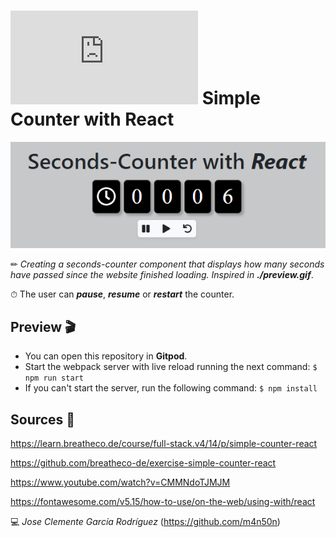 # ![4Geeks Logo](http://assets.breatheco.de/apis/img/images.php?blob&random&cat=icon&tags=4geeks,16) Simple Counter with React

![screenshot](https://raw.githubusercontent.com/m4n50n/simple_counter_with_react/main/screenshot_preview.png)


✏ *Creating a seconds-counter component that displays how many seconds have passed since the website finished loading. Inspired in ***./preview.gif****.

⏱ The user can ***pause***, ***resume*** or ***restart*** the counter.

## Preview 🎬
* You can open this repository in **Gitpod**.
* Start the webpack server with live reload running the next command: `$ npm run start`
* If you can't start the server, run the following command: `$ npm install`

## Sources 📌

<https://learn.breatheco.de/course/full-stack.v4/14/p/simple-counter-react>

<https://github.com/breatheco-de/exercise-simple-counter-react>

<https://www.youtube.com/watch?v=CMMNdoTJMJM>

<https://fontawesome.com/v5.15/how-to-use/on-the-web/using-with/react>

💻 _Jose Clemente García Rodríguez_ (<https://github.com/m4n50n>)
